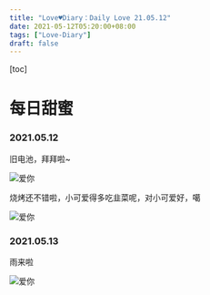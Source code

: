 ```yaml
---
title: "Love♥Diary：Daily Love 21.05.12"
date: 2021-05-12T05:20:00+08:00
tags: ["Love-Diary"]
draft: false
---
```


[toc]

# 每日甜蜜

### 2021.05.12

旧电池，拜拜啦~

![爱你](https://mylovelyella-1304535408.cos.ap-guangzhou.myqcloud.com/blog/public/2021_05_12_%E6%97%A7%E7%94%B5%E6%B1%A0%E6%8B%9C%E6%8B%9C.jpg)



烧烤还不错啦，小可爱得多吃韭菜呢，对小可爱好，噶

![爱你](https://mylovelyella-1304535408.cos.ap-guangzhou.myqcloud.com/blog/public/2021_05_12_%E7%83%A7%E7%83%A4.jpg)



### 2021.05.13

雨来啦

![爱你](https://mylovelyella-1304535408.cos.ap-guangzhou.myqcloud.com/blog/public/2021_05_13_%E9%9B%A8%E6%9D%A5%E5%95%A6.jpg)